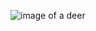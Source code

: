 ![image of a deer](https://user-images.githubusercontent.com/111479116/186976624-7bce6ad3-c92d-49c7-881d-d42d606a54e3.PNG)
